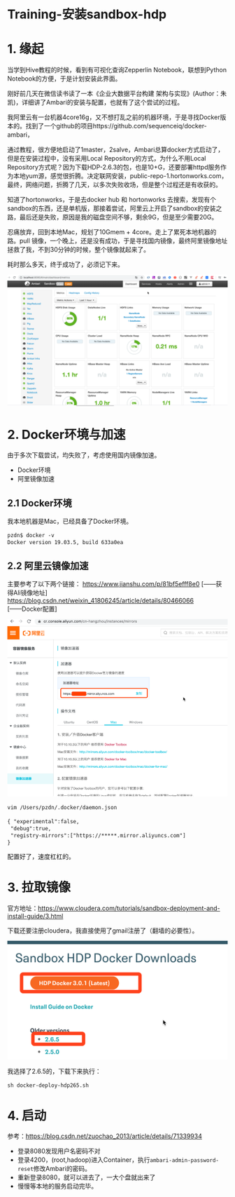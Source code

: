 # Training-安装sandbox-hdp

# 1. 缘起


当学到Hive教程的时候，看到有可视化查询Zepperlin Notebook，联想到Python Notebook的方便，于是计划安装此界面。

刚好前几天在微信读书读了一本《企业大数据平台构建 架构与实现》(Author：朱凯)，详细讲了Ambari的安装与配置，也就有了这个尝试的过程。

我阿里云有一台机器4core16g，又不想打乱之前的机器环境，于是寻找Docker版本的。找到了一个github的项目https://github.com/sequenceiq/docker-ambari，

通过教程，很方便地启动了1master，2salve，Ambari总算docker方式启动了，但是在安装过程中，没有采用Local Repository的方式，为什么不用Local Repository方式呢？因为下载HDP-2.6.3的包，也是10+G，还要部署httpd服务作为本地yum源，感觉很折腾。决定联网安装，public-repo-1.hortonworks.com，最终，网络问题，折腾了几天，以多次失败收场，但是整个过程还是有收获的。

知道了hortonworks，于是去docker hub 和 hortonworks 去搜索，发现有个sandbox的东西，还是单机版，那接着尝试，阿里云上开启了sandbox的安装之路，最后还是失败，原因是我的磁盘空间不够，剩余9G，但是至少需要20G。

忍痛放弃，回到本地Mac，规划了10Gmem + 4core。走上了累死本地机器的路。pull 镜像，一个晚上，还是没有成功，于是寻找国内镜像，最终阿里镜像地址拯救了我，不到30分钟的时候，整个镜像就起来了。

耗时那么多天，终于成功了，必须记下来。

![](/assets/Ambari-Local.png)

# 2. Docker环境与加速

由于多次下载尝试，均失败了，考虑使用国内镜像加速。

* Docker环境
* 阿里镜像加速

## 2.1 Docker环境

我本地机器是Mac，已经具备了Docker环境。

```
pzdn$ docker -v
Docker version 19.03.5, build 633a0ea
```

## 2.2 阿里云镜像加速

主要参考了以下两个链接：
https://www.jianshu.com/p/81bf5efff8e0 [——获得Ali镜像地址]
https://blog.csdn.net/weixin_41806245/article/details/80466066     
[——Docker配置]

![配置镜像加速地址](/assets/Ali-Docker-Acc.png)

```
vim /Users/pzdn/.docker/daemon.json

{ "experimental":false,
 "debug":true,
 "registry-mirrors":["https://*****.mirror.aliyuncs.com"]
}
```

配置好了，速度杠杠的。

# 3. 拉取镜像

官方地址：https://www.cloudera.com/tutorials/sandbox-deployment-and-install-guide/3.html

下载还要注册cloudera，我直接使用了gmail注册了（翻墙的必要性）。

![](/assets/Amb-Version-select.png)

我选择了2.6.5的，下载下来执行：

```
sh docker-deploy-hdp265.sh 
```


# 4. 启动

参考：https://blog.csdn.net/zuochao_2013/article/details/71339934

* 登录8080发现用户名密码不对
* 登录4200，(root,hadoop)进入Container，执行`ambari-admin-password-reset`修改Ambari的密码。
* 重新登录8080，就可以进去了，一大个盘就出来了
* 慢慢等本地的服务启动完毕。

 
